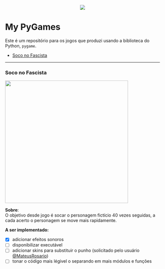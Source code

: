 <p align="center"><a href="https://www.hackerrank.com/werctonmatheus"><img src="https://miro.medium.com/max/640/0*nr8xfIriulC1eIkW.png" ></a></p>


# My PyGames
Este é um repositório para os jogos que produzi usando a biblioteca do Python, `pygame`.

- [Soco no Fascista](https://github.com/Wercton/My-PyGames/tree/master/punch-the-clown)
 
 ---
 
 ### Soco no Fascista
<a href="https://github.com/Wercton/My-PyGames/tree/master/punch-the-clown"><img src="https://i.ibb.co/7tC8tJn/soco-no-fascista-exemplo1.png" width="400px" /></a>
 
**Sobre**:  
O objetivo desde jogo é socar o personagem fictício 40 vezes seguidas, a cada acerto o personagem se move mais rapidamente.  
  
**A ser implementado:**
- [X] adicionar efeitos sonoros
- [ ] disponibilizar executável
- [ ] adicionar skins para substituir o punho (solicitado pelo usuário [@MateusRosario](https://github.com/MateusRosario))
- [ ] tonar o código mais légivel o separando em mais módulos e funções
